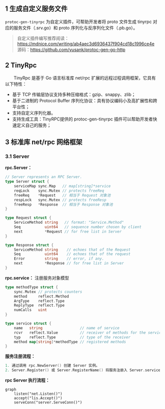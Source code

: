 ## 1 生成自定义服务文件
`protoc-gen-tinyrpc` 为自定义插件，可帮助开发者将 proto 文件生成 tinyrpc 对应的服务文件（.srv.go）和 proto 序列化与反序列化文件（.pb.go）。

> 自定义插件编写推荐阅读：https://mdnice.com/writing/ab4aec3d6936437f904cd18c1996ce4e
> 源码：https://github.com/yusank/protoc-gen-go-http


## 2 TinyRpc 
&emsp;&emsp;TinyRpc 是基于 Go 语言标准库 net/rpc 扩展的远程过程调用框架，它具有以下特性：
- 基于 TCP 传输层协议支持多种压缩格式：gzip、snappy、zlib；
- 基于二进制的 Protocol Buffer 序列化协议：具有协议编码小及高扩展性和跨平台性；
- 支持自定义序列化器。
- 支持生成工具：TinyRPC提供的 protoc-gen-tinyrpc 插件可以帮助开发者快速定义自己的服务；

## 3 标准库 net/rpc 网络框架

### 3.1 Server
**rpc.Server：** 
```go
// Server represents an RPC Server.
type Server struct {
	serviceMap sync.Map   // map[string]*service
	reqLock    sync.Mutex // protects freeReq
	freeReq    *Request   // 相当于 Request 对象池
	respLock   sync.Mutex // protects freeResp
	freeResp   *Response  // 相当于 Response 对象池
}

type Request struct {
	ServiceMethod string   // format: "Service.Method"
	Seq           uint64   // sequence number chosen by client
	next          *Request // for free list in Server
}

type Response struct {
	ServiceMethod string    // echoes that of the Request
	Seq           uint64    // echoes that of the request
	Error         string    // error, if any.
	next          *Response // for free list in Server
}
```

**rpc.service：** 注册服务对象模型
```go
type methodType struct {
	sync.Mutex // protects counters
	method     reflect.Method
	ArgType    reflect.Type
	ReplyType  reflect.Type
	numCalls   uint
}

type service struct {
	name   string                 // name of service
	rcvr   reflect.Value          // receiver of methods for the service
	typ    reflect.Type           // type of the receiver
	method map[string]*methodType // registered methods
}
```

**服务注册流程：**
```go
1. 通过调用 rpc.NewServer() 创建 Server 实例。
2. Server.Register() 或 Server.RegisterName() 将服务注册入 Server.serviceMap 中。
```

**rpc Server 执行流程：**
```mermaid
graph
    listen("net.Listen()")
    accept("lis.Accept()")
    serveConn("server.ServeConn()")
```
